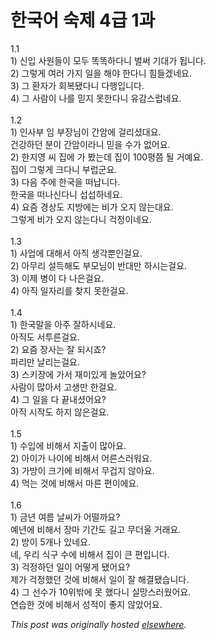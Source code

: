 # 한국어 숙제 4급 1과

<p>1.1<br>1) &#49888;&#51077; &#49324;&#50896;&#46308;&#51060; &#47784;&#46160; &#46609;&#46609;&#54616;&#45796;&#45768; &#48268;&#50024; &#44592;&#45824;&#44032; &#46121;&#45768;&#45796;.<br>2) &#44536;&#47111;&#44172; &#50668;&#47084; &#44032;&#51648; &#51068;&#51012; &#54644;&#50556; &#54620;&#45796;&#45768; &#55192;&#46308;&#44192;&#45348;&#50836;.<br>3) &#44536; &#54872;&#51088;&#44032; &#54924;&#48373;&#46096;&#45796;&#45768; &#45796;&#54665;&#51077;&#45768;&#45796;.<br>4) &#44536; &#49324;&#46988;&#51060; &#45208;&#47484; &#48127;&#51648; &#47803;&#54620;&#45796;&#45768; &#50976;&#44048;&#49828;&#47101;&#45348;&#50836;.<br><br>1.2<br>1) &#51064;&#49324;&#48512; &#51076; &#48512;&#51109;&#45784;&#51060; &#44036;&#50516;&#50640; &#44152;&#47532;&#49512;&#45824;&#50836;.<br>&#44148;&#44053;&#54616;&#45912; &#48516;&#51060; &#44036;&#50516;&#51060;&#46972;&#45768; &#48127;&#51012; &#49688;&#44032; &#50630;&#50612;&#50836;.<br>2) &#54620;&#51648;&#50689; &#50472; &#51665;&#50640; &#44032; &#48420;&#45716;&#45936; &#51665;&#51060; 100&#54217;&#52196; &#46112; &#44144;&#50696;&#50836;.<br>&#51665;&#51060; &#44536;&#47111;&#44172; &#53356;&#45796;&#45768; &#48512;&#47101;&#44400;&#50836;.<br>3) &#45796;&#51020; &#51452;&#50640; &#54620;&#44397;&#51012; &#46496;&#45225;&#45768;&#45796;.<br>&#54620;&#44397;&#51012; &#46496;&#45208;&#49888;&#45796;&#45768; &#49453;&#49453;&#54616;&#45348;&#50836;.<br>4) &#50836;&#51608; &#44221;&#49345;&#46020; &#51648;&#48169;&#50640;&#45716; &#48708;&#44032; &#50724;&#51648; &#50506;&#45716;&#45824;&#50836;.<br>&#44536;&#47111;&#44172; &#48708;&#44032; &#50724;&#51648; &#50506;&#45716;&#45796;&#45768; &#44145;&#51221;&#51060;&#45348;&#50836;.<br><br>1.3<br>1) &#49324;&#50629;&#50640; &#45824;&#54644;&#49436; &#50500;&#51649; &#49373;&#44033;&#49104;&#51064;&#44152;&#50836;.<br>2) &#50500;&#47924;&#47532; &#49444;&#46301;&#54644;&#46020; &#48512;&#47784;&#45784;&#51060; &#48152;&#45824;&#47564; &#54616;&#49884;&#45716;&#44152;&#50836;.<br>3) &#51060;&#51228; &#48337;&#51060; &#45796; &#45208;&#51008;&#44152;&#50836;.<br>4) &#50500;&#51649; &#51068;&#51088;&#47532;&#47484; &#52286;&#51648; &#47803;&#54620;&#44152;&#50836;.<br><br>1.4<br>1) &#54620;&#44397;&#47568;&#51012; &#50500;&#51452; &#51096;&#54616;&#49884;&#45348;&#50836;.<br>&#50500;&#51649;&#46020; &#49436;&#53804;&#47480;&#44152;&#50836;.<br>2) &#50836;&#51608; &#51109;&#49324;&#45716; &#51096; &#46104;&#49884;&#51424;?<br>&#54028;&#47532;&#47564; &#45216;&#47532;&#45716;&#44152;&#50836;.<br>3) &#49828;&#53412;&#51109;&#50640; &#44032;&#49436; &#51116;&#48120;&#51080;&#44172; &#45440;&#50520;&#50612;&#50836;?<br>&#49324;&#46988;&#51060; &#47566;&#50500;&#49436; &#44256;&#49373;&#47564; &#54620;&#44152;&#50836;.<br>4) &#44536; &#51068;&#51012; &#45796; &#45149;&#45236;&#49512;&#50612;&#50836;?<br>&#50500;&#51649; &#49884;&#51089;&#46020; &#54616;&#51648; &#50506;&#51008;&#44152;&#50836;.<br><br>1.5<br>1) &#49688;&#51077;&#50640; &#48708;&#54644;&#49436; &#51648;&#52636;&#51060; &#47566;&#50500;&#50836;.<br>2) &#50500;&#51060;&#44032; &#45208;&#51060;&#50640; &#48708;&#54644;&#49436; &#50612;&#47480;&#49828;&#47084;&#50892;&#50836;.<br>3) &#44032;&#48169;&#51060; &#53356;&#44592;&#50640; &#48708;&#54644;&#49436; &#47924;&#44161;&#51648; &#50506;&#50500;&#50836;.<br>4) &#47673;&#45716; &#44163;&#50640; &#48708;&#54644;&#49436; &#47560;&#47480; &#54200;&#51060;&#50640;&#50836;.<br><br>1.6<br>1) &#44552;&#45380; &#50668;&#47492; &#45216;&#50472;&#44032; &#50612;&#46504;&#44620;&#50836;?<br>&#50696;&#45380;&#50640; &#48708;&#54644;&#49436; &#51109;&#47560; &#44592;&#44036;&#46020; &#44600;&#44256; &#47924;&#45908;&#50872; &#44144;&#47000;&#50836;.<br>2) &#48169;&#51060; 5&#44060;&#45208; &#51080;&#45348;&#50836;.<br>&#45348;, &#50864;&#47532; &#49885;&#44396; &#49688;&#50640; &#48708;&#54644;&#49436; &#51665;&#51060; &#53360; &#54200;&#51077;&#45768;&#45796;.<br>3) &#44145;&#51221;&#54616;&#45912; &#51068;&#51060; &#50612;&#46523;&#44172; &#46096;&#50612;&#50836;?<br>&#51228;&#44032; &#44145;&#51221;&#54664;&#45912; &#44163;&#50640; &#48708;&#54644;&#49436; &#51068;&#51060; &#51096; &#54644;&#44208;&#46096;&#49845;&#45768;&#45796;.<br>4) &#44536; &#49440;&#49688;&#44032; 10&#50948;&#48150;&#50640; &#47803; &#54664;&#45796;&#45768; &#49892;&#47581;&#49828;&#47084;&#50912;&#50612;&#50836;.<br>&#50672;&#49845;&#54620; &#44163;&#50640; &#48708;&#54644;&#49436; &#49457;&#51201;&#51060; &#51339;&#51648; &#50506;&#50520;&#50612;&#50836;.</p>


*This post was originally hosted [elsewhere](http://planspace.blogspot.com/2009/06/4-1.html).*
